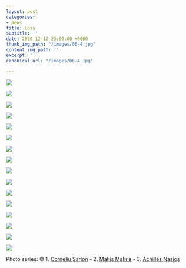 ```yaml
---
layout: post
categories:
- News
title: Loss
subtitle: ''
date: 2020-12-12 23:00:00 +0000
thumb_img_path: "/images/06-4.jpg"
content_img_path: ''
excerpt: ''
canonical_url: "/images/06-4.jpg"

---
```

![](/images/bwok-2.jpg)

![](/images/01-loss.jpg)

![](/images/02-oss.jpg)

![](/images/03-oss.jpg)

![](/images/04-oss.jpg)

![](/images/05-oss.jpg)

![](/images/06-4.jpg)

![](/images/07-oss.jpg)

![](/images/08-oss.jpg)

![](/images/09-joss-pg.jpg)

![](/images/10-oss.jpg)

![](/images/11-oss.jpg)

![](/images/12-oss.jpg)

![](/images/13-oss.jpg)

![](/images/14-oss.jpg)

![](/images/15-oss.jpg)

Photo series: © 1. <a href="https://www.facebook.com/profile.php?id=100004147575145" target="blank">Corneliu Sarion</a> - 2.  <a href="https://www.facebook.com/makis.makris.54" target="blank">Makis Makris</a> - 3. <a href="https://www.facebook.com/achilles.nasios/" target="blank">Achilles Nasios</a>